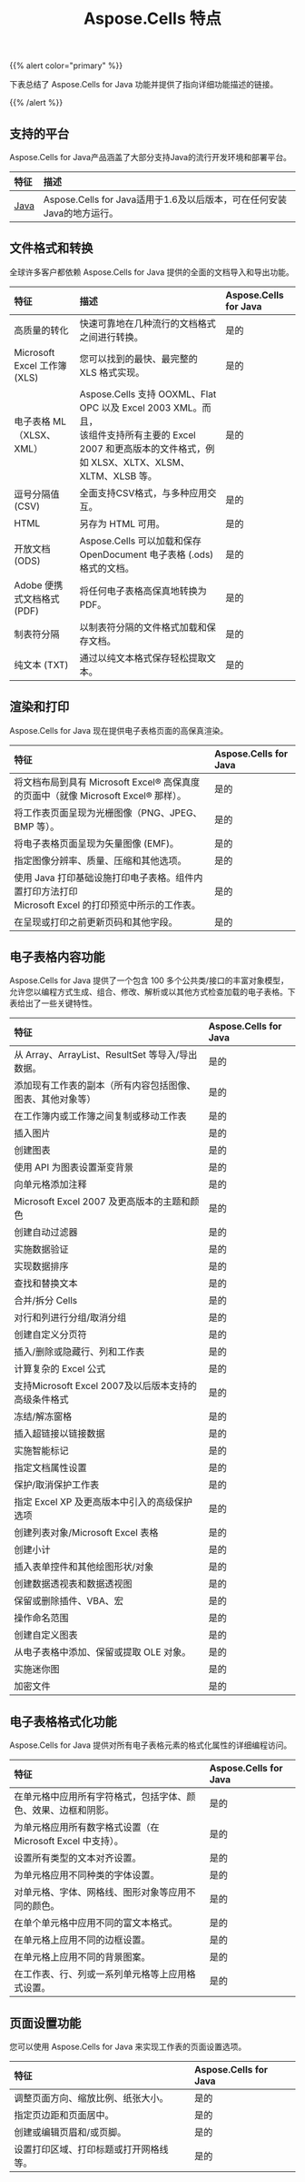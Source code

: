 ﻿---
title: Aspose.Cells 特点
type: docs
weight: 30
url: /zh/java/aspose-cells-features/
description: 总结 Aspose.Cells for Java 功能并提供详细功能描述的链接。
---
{{% alert color="primary" %}} 

下表总结了 Aspose.Cells for Java 功能并提供了指向详细功能描述的链接。

{{% /alert %}} 
## **支持的平台**
Aspose.Cells for Java产品涵盖了大部分支持Java的流行开发环境和部署平台。

|**特征**|**描述**|
|:- |:- |
|[Java](/cells/zh/java/installation/)|Aspose.Cells for Java适用于1.6及以后版本，可在任何安装Java的地方运行。|
## **文件格式和转换**
全球许多客户都依赖 Aspose.Cells for Java 提供的全面的文档导入和导出功能。

|**特征**|**描述**|**Aspose.Cells for Java**|
|:- |:- |:- |
|高质量的转化|快速可靠地在几种流行的文档格式之间进行转换。|是的|
|Microsoft Excel 工作簿 (XLS)|您可以找到的最快、最完整的 XLS 格式实现。|是的|
|电子表格 ML（XLSX、XML）| Aspose.Cells 支持 OOXML、Flat OPC 以及 Excel 2003 XML。而且，<br>该组件支持所有主要的 Excel 2007 和更高版本的文件格式，例如 XLSX、XLTX、XLSM、XLTM、XLSB 等。|是的|
|逗号分隔值 (CSV)|全面支持CSV格式，与多种应用交互。|是的|
|HTML|另存为 HTML 可用。|是的|
|开放文档 (ODS)|Aspose.Cells 可以加载和保存 OpenDocument 电子表格 (.ods) 格式的文档。|是的|
|Adobe 便携式文档格式 (PDF)|将任何电子表格高保真地转换为 PDF。|是的|
|制表符分隔|以制表符分隔的文件格式加载和保存文档。|是的|
|纯文本 (TXT)|通过以纯文本格式保存轻松提取文本。|是的|
## **渲染和打印**
Aspose.Cells for Java 现在提供电子表格页面的高保真渲染。

|**特征**|**Aspose.Cells for Java**|
|:- |:- |
|将文档布局到具有 Microsoft Excel® 高保真度的页面中（就像 Microsoft Excel® 那样）。|是的|
|将工作表页面呈现为光栅图像（PNG、JPEG、BMP 等）。|是的|
|将电子表格页面呈现为矢量图像 (EMF)。|是的|
|指定图像分辨率、质量、压缩和其他选项。|是的|
|使用 Java 打印基础设施打印电子表格。组件内置打印方法打印<br>Microsoft Excel 的打印预览中所示的工作表。|是的|
|在呈现或打印之前更新页码和其他字段。|是的|
## **电子表格内容功能**
Aspose.Cells for Java 提供了一个包含 100 多个公共类/接口的丰富对象模型，允许您以编程方式生成、组合、修改、解析或以其他方式检查加载的电子表格。下表给出了一些关键特性。

|**特征**|**Aspose.Cells for Java**|
|:- |:- |
|从 Array、ArrayList、ResultSet 等导入/导出数据。|是的|
|添加现有工作表的副本（所有内容包括图像、图表、其他对象等）|是的|
|在工作簿内或工作簿之间复制或移动工作表|是的|
|插入图片|是的|
|创建图表|是的|
|使用 API 为图表设置渐变背景|是的|
|向单元格添加注释|是的|
|Microsoft Excel 2007 及更高版本的主题和颜色|是的|
|创建自动过滤器|是的|
|实施数据验证|是的|
|实现数据排序|是的|
|查找和替换文本|是的|
|合并/拆分 Cells|是的|
|对行和列进行分组/取消分组|是的|
|创建自定义分页符|是的|
|插入/删除或隐藏行、列和工作表|是的|
|计算复杂的 Excel 公式|是的|
|支持Microsoft Excel 2007及以后版本支持的高级条件格式|是的|
|冻结/解冻窗格|是的|
|插入超链接以链接数据|是的|
|实施智能标记|是的|
|指定文档属性设置|是的|
|保护/取消保护工作表|是的|
|指定 Excel XP 及更高版本中引入的高级保护选项|是的|
|创建列表对象/Microsoft Excel 表格|是的|
|创建小计|是的|
|插入表单控件和其他绘图形状/对象|是的|
|创建数据透视表和数据透视图|是的|
|保留或删除插件、VBA、宏|是的|
|操作命名范围|是的|
|创建自定义图表|是的|
|从电子表格中添加、保留或提取 OLE 对象。|是的|
|实施迷你图|是的|
|加密文件|是的|
## **电子表格格式化功能**
Aspose.Cells for Java 提供对所有电子表格元素的格式化属性的详细编程访问。

|**特征**|**Aspose.Cells for Java**|
|:- |:- |
|在单元格中应用所有字符格式，包括字体、颜色、效果、边框和阴影。|是的|
|为单元格应用所有数字格式设置（在 Microsoft Excel 中支持）。|是的|
|设置所有类型的文本对齐设置。|是的|
|为单元格应用不同种类的字体设置。|是的|
|对单元格、字体、网格线、图形对象等应用不同的颜色。|是的|
|在单个单元格中应用不同的富文本格式。|是的|
|在单元格上应用不同的边框设置。|是的|
|在单元格上应用不同的背景图案。|是的|
|在工作表、行、列或一系列单元格等上应用格式设置。|是的|
## **页面设置功能**
您可以使用 Aspose.Cells for Java 来实现工作表的页面设置选项。

|**特征**|**Aspose.Cells for Java**|
|:- |:- |
|调整页面方向、缩放比例、纸张大小。|是的|
|指定页边距和页面居中。|是的|
|创建或编辑页眉和/或页脚。|是的|
|设置打印区域、打印标题或打开网格线等。|是的|


